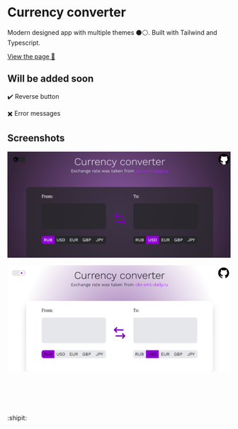 # Currency converter

Modern designed app with multiple themes ⚫⚪. Built with Tailwind and Typescript.

[View the page :eyes:](https://crucials.github.io/currency-converter)

## Will be added soon

✔️ Reverse button

✖️ Error messages

## Screenshots

![Converter picture](https://github.com/crucials/currency-converter/blob/master/screenshots/screenshot1.png)

![Converter picture](https://github.com/crucials/currency-converter/blob/master/screenshots/screenshot2.png)
⠀

⠀

⠀

:shipit:
